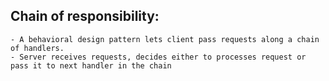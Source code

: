 ## Chain of responsibility:
    - A behavioral design pattern lets client pass requests along a chain of handlers.
    - Server receives requests, decides either to processes request or pass it to next handler in the chain